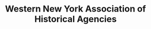 ---
layout: repo
title: "Western New York Association of Historical Agencies"
id: 20501
permalink: repos/20501/
---